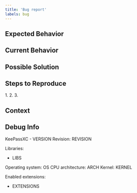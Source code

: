 ```yaml
---
title: 'Bug report'
labels: bug
---
```

[TIP]:  # ( Provide a general summary of the issue in the title above ^^ )
[TIP]:  # ( DO NOT include screenshots of your actual database! )

## Expected Behavior
[NOTE]: # ( Tell us what you expected to happen )


## Current Behavior
[NOTE]: # ( Tell us what actually happens )


## Possible Solution
[NOTE]: # ( Not required, but suggest a fix/reason for the bug )


## Steps to Reproduce
[NOTE]: # ( Provide a link to a live example, or an unambiguous set of steps to )
[NOTE]: # ( reproduce this bug. Include code to reproduce, if relevant )
1.
2.
3.

## Context
[NOTE]: # ( How has this issue affected you? What unique circumstances do you have? )


## Debug Info
[NOTE]: # ( Paste debug info from Help → About here )
KeePassXC - VERSION
Revision: REVISION

Libraries:
- LIBS

Operating system: OS
CPU architecture: ARCH
Kernel: KERNEL

Enabled extensions:
- EXTENSIONS
